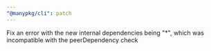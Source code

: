 ```yaml
---
"@manypkg/cli": patch
---
```


Fix an error with the new internal dependencies being "\*", which was incompatible with the peerDependency check
